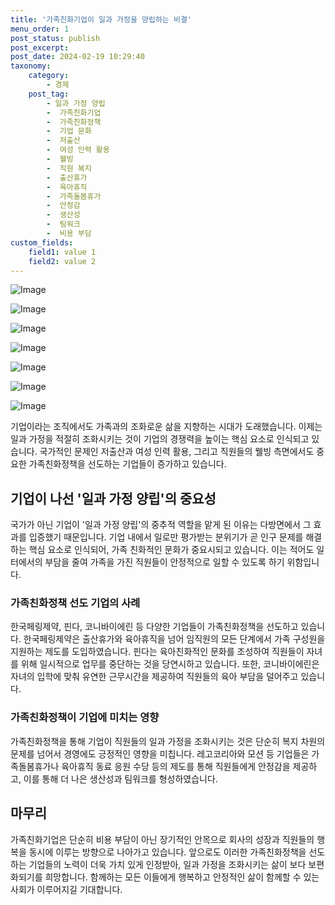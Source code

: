 ```yaml
---
title: '가족친화기업이 일과 가정을 양립하는 비결'
menu_order: 1
post_status: publish
post_excerpt: 
post_date: 2024-02-19 10:29:40
taxonomy:
    category:
        - 경제
    post_tag:
        - 일과 가정 양립
        -  가족친화기업
        -  가족친화정책
        -  기업 문화
        -  저출산
        -  여성 인력 활용
        -  웰빙
        -  직원 복지
        -  출산휴가
        -  육아휴직
        -  가족돌봄휴가
        -  안정감
        -  생산성
        -  팀워크
        -  비용 부담
custom_fields:
    field1: value 1
    field2: value 2
---
```


![Image](https://imgnews.pstatic.net/image/277/2024/02/11/0005378608_001_20240212022201332.jpg?type=w647)

![Image](https://imgnews.pstatic.net/image/277/2024/02/11/0005378608_002_20240212022201374.jpg?type=w647)

![Image](https://imgnews.pstatic.net/image/277/2024/02/11/0005378608_003_20240212022201404.jpg?type=w647)

![Image](https://imgnews.pstatic.net/image/277/2024/02/11/0005378608_004_20240212022201429.jpg?type=w647)

![Image](https://imgnews.pstatic.net/image/277/2024/02/11/0005378608_005_20240212022201457.jpg?type=w647)

![Image](https://imgnews.pstatic.net/image/277/2024/02/11/0005378608_006_20240212022201481.jpg?type=w647)

![Image](https://imgnews.pstatic.net/image/277/2024/02/11/0005378608_007_20240212022201507.jpg?type=w647)

기업이라는 조직에서도 가족과의 조화로운 삶을 지향하는 시대가 도래했습니다. 이제는 일과 가정을 적절히 조화시키는 것이 기업의 경쟁력을 높이는 핵심 요소로 인식되고 있습니다. 국가적인 문제인 저출산과 여성 인력 활용, 그리고 직원들의 웰빙 측면에서도 중요한 가족친화정책을 선도하는 기업들이 증가하고 있습니다.
## 기업이 나선 '일과 가정 양립'의 중요성
국가가 아닌 기업이 '일과 가정 양립'의 중추적 역할을 맡게 된 이유는 다방면에서 그 효과를 입증했기 때문입니다. 기업 내에서 일로만 평가받는 분위기가 곧 인구 문제를 해결하는 핵심 요소로 인식되어, 가족 친화적인 문화가 중요시되고 있습니다. 이는 적어도 일터에서의 부담을 줄여 가족을 가진 직원들이 안정적으로 일할 수 있도록 하기 위함입니다.
### 가족친화정책 선도 기업의 사례
한국페링제약, 핀다, 코니바이에린 등 다양한 기업들이 가족친화정책을 선도하고 있습니다. 한국페링제약은 출산휴가와 육아휴직을 넘어 임직원의 모든 단계에서 가족 구성원을 지원하는 제도를 도입하였습니다. 핀다는 육아친화적인 문화를 조성하여 직원들이 자녀를 위해 일시적으로 업무를 중단하는 것을 당연시하고 있습니다. 또한, 코니바이에린은 자녀의 입학에 맞춰 유연한 근무시간을 제공하여 직원들의 육아 부담을 덜어주고 있습니다.
### 가족친화정책이 기업에 미치는 영향
가족친화정책을 통해 기업이 직원들의 일과 가정을 조화시키는 것은 단순히 복지 차원의 문제를 넘어서 경영에도 긍정적인 영향을 미칩니다. 레고코리아와 모션 등 기업들은 가족돌봄휴가나 육아휴직 동료 응원 수당 등의 제도를 통해 직원들에게 안정감을 제공하고, 이를 통해 더 나은 생산성과 팀워크를 형성하였습니다.
## 마무리
가족친화기업은 단순히 비용 부담이 아닌 장기적인 안목으로 회사의 성장과 직원들의 행복을 동시에 이루는 방향으로 나아가고 있습니다. 앞으로도 이러한 가족친화정책을 선도하는 기업들의 노력이 더욱 가치 있게 인정받아, 일과 가정을 조화시키는 삶이 보다 보편화되기를 희망합니다. 함께하는 모든 이들에게 행복하고 안정적인 삶이 함께할 수 있는 사회가 이루어지길 기대합니다.
